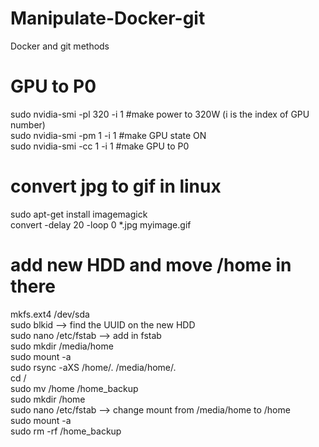 # Manipulate-Docker-git
Docker and git methods

# GPU to P0  
sudo nvidia-smi -pl 320 -i 1  #make power to 320W (i is the index of GPU number)  
sudo nvidia-smi -pm 1 -i 1    #make GPU state ON  
sudo nvidia-smi -cc 1 -i 1    #make GPU to P0  
  
# convert jpg to gif in linux  
sudo apt-get install imagemagick  
convert -delay 20 -loop 0 *.jpg myimage.gif  
  
# add new HDD and move /home in there  
mkfs.ext4 /dev/sda  
sudo blkid --> find the UUID on the new HDD  
sudo nano /etc/fstab --> add in fstab  
sudo mkdir /media/home  
sudo mount -a  
sudo rsync -aXS /home/. /media/home/.  
cd /  
sudo mv /home /home_backup  
sudo mkdir /home  
sudo nano /etc/fstab --> change mount from /media/home to /home  
sudo mount -a  
sudo rm -rf /home_backup  
